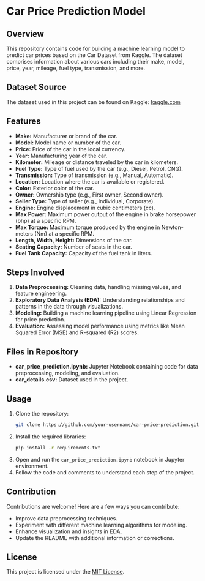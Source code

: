# Car Price Prediction Model

## Overview
This repository contains code for building a machine learning model to predict car prices based on the Car Dataset from Kaggle. The dataset comprises information about various cars including their make, model, price, year, mileage, fuel type, transmission, and more.

## Dataset Source
The dataset used in this project can be found on Kaggle: [kaggle.com](https://www.kaggle.com/datasets/nehalbirla/vehicle-dataset-from-cardekho?select=Car+details+v3.csv)

## Features
- **Make:** Manufacturer or brand of the car.
- **Model:** Model name or number of the car.
- **Price:** Price of the car in the local currency.
- **Year:** Manufacturing year of the car.
- **Kilometer:** Mileage or distance traveled by the car in kilometers.
- **Fuel Type:** Type of fuel used by the car (e.g., Diesel, Petrol, CNG).
- **Transmission:** Type of transmission (e.g., Manual, Automatic).
- **Location:** Location where the car is available or registered.
- **Color:** Exterior color of the car.
- **Owner:** Ownership type (e.g., First owner, Second owner).
- **Seller Type:** Type of seller (e.g., Individual, Corporate).
- **Engine:** Engine displacement in cubic centimeters (cc).
- **Max Power:** Maximum power output of the engine in brake horsepower (bhp) at a specific RPM.
- **Max Torque:** Maximum torque produced by the engine in Newton-meters (Nm) at a specific RPM.
- **Length, Width, Height:** Dimensions of the car.
- **Seating Capacity:** Number of seats in the car.
- **Fuel Tank Capacity:** Capacity of the fuel tank in liters.

## Steps Involved
1. **Data Preprocessing:** Cleaning data, handling missing values, and feature engineering.
2. **Exploratory Data Analysis (EDA):** Understanding relationships and patterns in the data through visualizations.
3. **Modeling:** Building a machine learning pipeline using Linear Regression for price prediction.
4. **Evaluation:** Assessing model performance using metrics like Mean Squared Error (MSE) and R-squared (R2) scores.

## Files in Repository
- **car_price_prediction.ipynb:** Jupyter Notebook containing code for data preprocessing, modeling, and evaluation.
- **car_details.csv:** Dataset used in the project.

## Usage
1. Clone the repository:
   ```bash
   git clone https://github.com/your-username/car-price-prediction.git
   ```
2. Install the required libraries:
   ```bash
   pip install -r requirements.txt
   ```
3. Open and run the `car_price_prediction.ipynb` notebook in Jupyter environment.
4. Follow the code and comments to understand each step of the project.

## Contribution
Contributions are welcome! Here are a few ways you can contribute:
- Improve data preprocessing techniques.
- Experiment with different machine learning algorithms for modeling.
- Enhance visualization and insights in EDA.
- Update the README with additional information or corrections.

## License
This project is licensed under the [MIT License](LICENSE).

